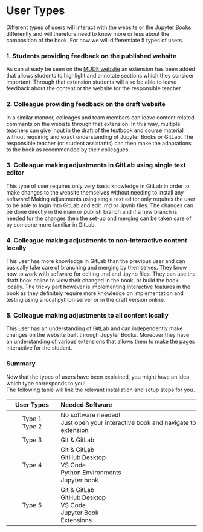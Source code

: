 # User Types

Different types of users will interact with the website or the Jupyter Books differently and will therefore need to know more or less about the composition of the book. For now we will differentiate 5 types of users.

### 1. Students providing feedback on the published website

As can already be seen on the [MUDE website](https://mude.citg.tudelft.nl/book/intro.html) an extension has been added that allows students to highlight and annotate sections which they consider important. Through that extension students will also be able to leave feedback about the content or the website for the responsible teacher.

### 2. Colleague providing feedback on the draft website

In a similar manner, colleages and team members can leave content related comments on the webiste through that extension. In this way, multiple teachers can give input in the draft of the textbook and course material without requiring and exact understanding of Jupyter Books or GitLab. The responsible teacher (or student assistants) can then make the adaptations to the book as recommended by their colleagues.

### 3. Colleague making adjustments in GitLab using single text editor

This type of user requires only very basic knowledge in GitLab in order to make changes to the website themselves without needing to install any software! Making adjustments using single text editor only requires the user to be able to login into GitLab and edit .md or .ipynb files. The changes can be done directly in the main or publish branch and if a new branch is needed for the changes then the set-up and merging can be taken care of by someone more familiar in GitLab.

### 4. Colleague making adjustments to non-interactive content locally

This user has more knowledge in GitLab than the previous user and can basically take care of branching and merging by themselves. They know how to work with software for editing .md and .ipynb files. They can use the draft book online to view their changed in the book, or build the book locally. The tricky part however is implementing interactive features in the book as they definitely require more knowledge on implementation and testing using a local python server or in the draft version online.

### 5. Colleague making adjustments to all content locally

This user has an understanding of GitLab and can independently make changes on the website built through Jupyter Books. Moreover they have an understanding of various extensions that allows them to make the pages interactive for the student.

### Summary 

Now that the types of users have been explained, you might have an idea which type corresponds to you! <br>
The following table will link the relevant installation and setup steps for you.

|<div style="width:120px">User Types</div>|<div style="width:400px">Needed Software</div>|<div style="width:150px">Installation</div>|
|:---:|:---|:---|
| Type 1<br>Type 2 | No software needed!<br>Just open your interactive book and navigate to the extension | [Extension Tutorial](extension.md) |
| Type 3 | Git & GitLab | [Git](git-setup.md) |
| Type 4 | Git & GitLab<br>GitHub Desktop<br>VS Code<br>Python Environments<br>Jupyter book | [Git](git-setup.md)<br>[GitHub Desktop](git-hub-desktop.md)<br>[VS Code](vscode-setup.md)         |
| Type 5 | Git & GitLab<br>GitHub Desktop<br>VS Code<br>Jupyter Book<br> Extensions | [Git](git-setup.md)<br>[GitHub Desktop](git-hub-desktop.md)<br>[VS Code](vscode-setup.md)<br>[Jupyter Book](jupyter-book-setup)<br>[Extensions](../features/overview.md) |
